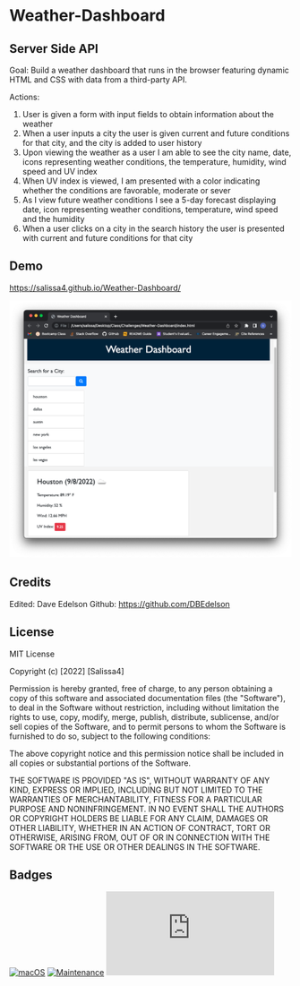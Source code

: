 # Weather-Dashboard

## Server Side API

Goal: Build a weather dashboard that runs in the browser featuring dynamic HTML and CSS with data from a third-party API. 

Actions:
1. User is given a form with input fields to obtain information about the weather
2. When a user inputs a city the user is given current and future conditions for that city, and the city is added to user history
3. Upon viewing the weather as a user I am able to see the city name, date, icons representing weather conditions, the temperature, humidity, wind speed and UV index
4. When UV index is viewed, I am presented with a color indicating whether the conditions are favorable, moderate or sever
5. As I view future weather conditions I see a 5-day forecast displaying date, icon representing weather conditions, temperature, wind speed and the humidity
6. When a user clicks on a city in the search history the user is presented with current and future conditions for that city


## Demo

https://salissa4.github.io/Weather-Dashboard/

<img src="./assets/images/weather.jpg">

## Credits

Edited: Dave Edelson Github: https://github.com/DBEdelson

## License

MIT License

Copyright (c) [2022] [Salissa4]

Permission is hereby granted, free of charge, to any person obtaining a copy
of this software and associated documentation files (the "Software"), to deal
in the Software without restriction, including without limitation the rights
to use, copy, modify, merge, publish, distribute, sublicense, and/or sell
copies of the Software, and to permit persons to whom the Software is
furnished to do so, subject to the following conditions:

The above copyright notice and this permission notice shall be included in all
copies or substantial portions of the Software.

THE SOFTWARE IS PROVIDED "AS IS", WITHOUT WARRANTY OF ANY KIND, EXPRESS OR
IMPLIED, INCLUDING BUT NOT LIMITED TO THE WARRANTIES OF MERCHANTABILITY,
FITNESS FOR A PARTICULAR PURPOSE AND NONINFRINGEMENT. IN NO EVENT SHALL THE
AUTHORS OR COPYRIGHT HOLDERS BE LIABLE FOR ANY CLAIM, DAMAGES OR OTHER
LIABILITY, WHETHER IN AN ACTION OF CONTRACT, TORT OR OTHERWISE, ARISING FROM,
OUT OF OR IN CONNECTION WITH THE SOFTWARE OR THE USE OR OTHER DEALINGS IN THE
SOFTWARE.

## Badges

[![macOS](https://svgshare.com/i/ZjP.svg)](https://svgshare.com/i/ZjP.svg)
[![Maintenance](https://img.shields.io/badge/Maintained%3F-no-red.svg)](https://bitbucket.org/lbesson/ansi-colors)
[![GitHub license](https://badgen.net/github/license/Naereen/Strapdown.js)](https://github.com/Naereen/StrapDown.js/blob/master/LICENSE)